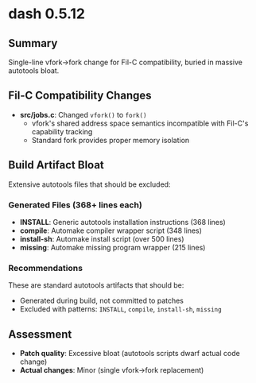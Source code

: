 # dash 0.5.12

## Summary
Single-line vfork→fork change for Fil-C compatibility, buried in massive autotools bloat.

## Fil-C Compatibility Changes
- **src/jobs.c**: Changed `vfork()` to `fork()`
  - vfork's shared address space semantics incompatible with Fil-C's capability tracking
  - Standard fork provides proper memory isolation

## Build Artifact Bloat
Extensive autotools files that should be excluded:

### Generated Files (368+ lines each)
- **INSTALL**: Generic autotools installation instructions (368 lines)
- **compile**: Automake compiler wrapper script (348 lines)
- **install-sh**: Automake install script (over 500 lines)
- **missing**: Automake missing program wrapper (215 lines)

### Recommendations
These are standard autotools artifacts that should be:
- Generated during build, not committed to patches
- Excluded with patterns: `INSTALL`, `compile`, `install-sh`, `missing`

## Assessment
- **Patch quality**: Excessive bloat (autotools scripts dwarf actual code change)
- **Actual changes**: Minor (single vfork→fork replacement)
